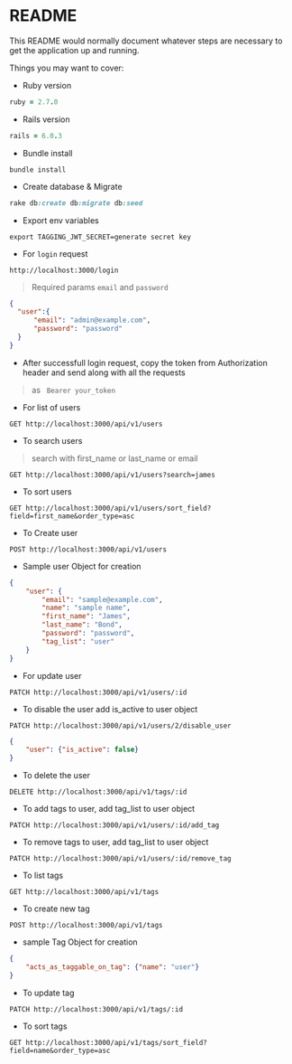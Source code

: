 # README

This README would normally document whatever steps are necessary to get the
application up and running.

Things you may want to cover:

* Ruby version
```ruby
ruby = 2.7.0
```

* Rails version
```ruby
rails = 6.0.3
```
* Bundle install
```
bundle install
```
* Create database & Migrate
```ruby
rake db:create db:migrate db:seed
```

* Export env variables
```env
export TAGGING_JWT_SECRET=generate secret key
```
* For ` login ` request

```http
http://localhost:3000/login
```
> Required params ` email ` and ` password ` 
```json
{
  "user":{
	  "email": "admin@example.com",
	  "password": "password"
  }
}
```
* After successfull login request, copy the token from Authorization header and send along with all the requests

> as  ` Bearer your_token`

* For list of users
```http
GET http://localhost:3000/api/v1/users
```

* To search users
> search with first_name or last_name or email
```http
GET http://localhost:3000/api/v1/users?search=james
```

* To sort users
```http
GET http://localhost:3000/api/v1/users/sort_field?field=first_name&order_type=asc
```
* To Create user
```http
POST http://localhost:3000/api/v1/users
```

* Sample user Object for creation

```json
{
	"user": {
		"email": "sample@example.com",
		"name": "sample name",
		"first_name": "James",
        "last_name": "Bond",
		"password": "password",
		"tag_list": "user"
	}
}
```
* For update user
```http
PATCH http://localhost:3000/api/v1/users/:id
```
* To disable the user add is_active to user object
```http
PATCH http://localhost:3000/api/v1/users/2/disable_user
```
```json
{
	"user": {"is_active": false}
}
```
* To delete the user
```http
DELETE http://localhost:3000/api/v1/tags/:id
```
* To add tags to user, add tag_list to user object
```http
PATCH http://localhost:3000/api/v1/users/:id/add_tag
```
* To remove tags to user, add tag_list to user object
```http
PATCH http://localhost:3000/api/v1/users/:id/remove_tag
```

* To list tags
```http
GET http://localhost:3000/api/v1/tags
```
* To create new tag
```http
POST http://localhost:3000/api/v1/tags
```
* sample Tag Object for creation

```json
{
	"acts_as_taggable_on_tag": {"name": "user"}
}
```

* To update tag
```http
PATCH http://localhost:3000/api/v1/tags/:id
```

* To sort tags
```http
GET http://localhost:3000/api/v1/tags/sort_field?field=name&order_type=asc
```